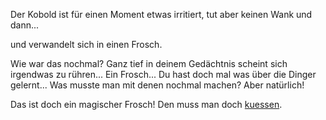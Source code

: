 Der Kobold ist für einen Moment etwas irritiert, tut aber keinen Wank und dann...

und verwandelt sich in einen Frosch.

Wie war das nochmal? Ganz tief in deinem Gedächtnis scheint sich irgendwas zu
rühren... Ein Frosch... Du hast doch mal was über die Dinger gelernt...
Was musste man mit denen nochmal machen? Aber natürlich!

  Das ist doch ein magischer Frosch! Den muss man doch [kuessen](kuessen/kuessen.md).
